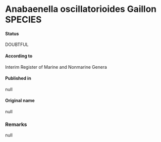 Anabaenella oscillatorioides Gaillon SPECIES
=======

#### Status
DOUBTFUL

#### According to
Interim Register of Marine and Nonmarine Genera

#### Published in
null

#### Original name
null

### Remarks
null